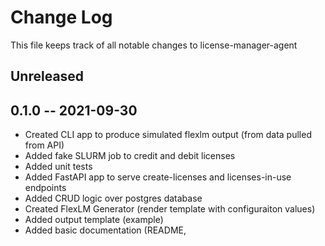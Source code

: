 # Change Log

This file keeps track of all notable changes to license-manager-agent

## Unreleased

## 0.1.0 -- 2021-09-30
* Created CLI app to produce simulated flexlm output (from data pulled from API)
* Added fake SLURM job to credit and debit licenses
* Added unit tests
* Added FastAPI app to serve create-licenses and licenses-in-use endpoints
* Added CRUD logic over postgres database
* Created FlexLM Generator (render template with configuraiton values)
* Added output template (example)
* Added basic documentation (README,
